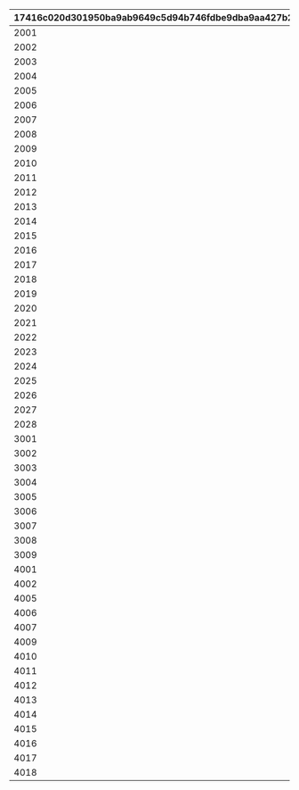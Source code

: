 |17416c020d301950ba9ab9649c5d94b746fdbe9dba9aa427b2a4006b611ed2de|3f09e929cab12a17063ccca9c4dcfeb8a84e99c7f58c52ffef6bbca0a2a953bc|89780be3e86ae2b7b616ccfecab353e831c2f46154dce2a50ed8bf1057d2003c|27d4ad897f4fde2cb977d3422bf4f67f68a427ee41257c301303bc47a4d28d0b|0fabbff4f9ce8321763e6ff4ba6c2773a7be2022cbac1701e506e1e4418912a5|e0d5efc2504ca5d278cf91564ebaff8e14405198737187b94f97ba41163bc31a|e4b39f1d12f9325cd227ec73e0b047f01bb84b1786e3fc8f14d8ca2e20f8a5ca|87e9720ba94b66489c58adaf896cddefd3daedeb89484dfe1cad86b9ea3fc163|7e79c297c97ecf1f19cdf7a0ce6a416e7a2952c147038563c4b3eab354111c1b|77c0660bdd6ecf1e352cdc39207f0ee5c10ccabd376020a35e1e66753e387b07|c86f979bd32197ed4bd85a6f92b13b43bdb79481ffab3610c586dadea1497cdd|948f0d4e338cd397ed0b8d4ebf2369d027edecdee2c19204890298471d33b93d|a81ec3e639c6b9aebce16e0cea474f9b069ac042277c4998e6984713f476fd49|1b0e7fdb491d50b0bfebc264ae7f341783420032c172d94aebfac7bd4dbde6b2|56e64480fc38ddd14b419b30d44c2b06ebfd32fa0122c1952abb187705dc72c0|
| --- | --- | --- | --- | --- | --- | --- | --- | --- | --- | --- | --- | --- | --- | --- |
|2001|0|20011|0|0|1|2|0|40001|1|1|0|7|20012|0|
|2002|0|20021|0|0|1|2|0|40001|1|1|0|7|20022|0|
|2003|0|20031|0|0|1|2|0|40001|1|1|0|7|20032|0|
|2004|0|20041|0|0|1|2|0|40001|1|1|0|7|20042|0|
|2005|0|20051|0|0|1|2|0|40001|1|1|0|7|20052|0|
|2006|0|20061|0|0|1|2|0|40001|1|1|0|7|20062|0|
|2007|0|20071|0|0|1|2|0|40001|1|1|0|7|20072|0|
|2008|0|20081|0|0|1|2|0|40001|1|1|0|7|20082|0|
|2009|0|20091|0|0|1|2|0|40001|1|1|0|7|20092|0|
|2010|0|20101|0|0|1|2|0|40001|1|1|0|7|20102|0|
|2011|0|20111|0|0|1|2|0|40001|1|1|0|7|20112|0|
|2012|0|20121|0|0|1|2|0|40001|1|1|0|7|20122|0|
|2013|0|20131|0|0|1|2|0|40001|1|1|0|7|20132|0|
|2014|0|20141|0|0|1|2|0|40001|1|1|0|7|20142|0|
|2015|0|20151|0|0|1|2|0|40001|1|1|0|7|20152|0|
|2016|0|20161|0|0|1|2|0|40001|1|1|0|7|20162|0|
|2017|0|20171|0|0|1|2|0|40001|1|1|0|7|20172|0|
|2018|0|20181|0|0|1|2|0|40001|1|1|0|7|20182|0|
|2019|0|20191|0|0|1|2|0|40001|1|1|0|7|20192|0|
|2020|0|20201|0|0|1|2|0|40001|1|1|0|7|20202|0|
|2021|0|20211|0|0|1|2|0|40001|1|1|0|7|20212|0|
|2022|0|20221|0|0|1|2|0|40001|1|1|0|7|20222|0|
|2023|0|20231|0|0|1|2|0|40001|1|1|0|7|20232|0|
|2024|0|20241|0|0|1|2|0|40001|1|1|0|7|20242|0|
|2025|0|20251|0|0|1|2|0|40001|1|1|0|7|20252|0|
|2026|0|20261|0|0|1|2|0|40001|1|1|0|7|20262|0|
|2027|0|20271|0|0|1|2|0|40001|1|1|0|7|20272|0|
|2028|0|20281|0|0|1|2|0|40001|1|1|0|7|20282|0|
|3001|0|30011|0|0|1|1|0|40001|1|1|40|7|30012|0|
|3002|0|30021|0|0|1|1|0|40001|1|5|40|7|30022|0|
|3003|0|30031|0|0|1|1|0|40001|1|6|40|7|30032|0|
|3004|0|30041|0|0|1|1|0|40001|2|6|-58|0|30042|0|
|3005|0|30051|0|0|1|1|0|40001|1|1|-42|-20|30052|0|
|3006|0|30061|0|0|1|1|0|40001|1|5|-42|-20|30062|0|
|3007|0|30071|0|0|1|1|0|40001|1|1|0|40|30072|0|
|3008|0|30081|0|0|1|1|0|40001|1|5|0|40|30082|0|
|3009|0|30091|0|0|1|1|0|40001|1|6|0|40|30092|0|
|4001|0|40011|0|0|2|1|0|40001|1|1|0|0|40012|0|
|4002|0|40021|0|0|2|1|0|40001|1|5|0|0|40022|0|
|4005|0|40051|0|0|2|1|0|40001|1|1|0|0|40052|0|
|4006|0|40061|0|0|2|1|0|40001|1|5|0|0|40062|0|
|4007|0|40071|0|0|2|1|0|40001|2|6|0|0|40072|0|
|4009|0|40091|0|0|2|1|0|40004|2|6|0|0|40092|0|
|4010|0|40101|0|0|2|1|0|40004|1|1|0|0|40102|0|
|4011|0|40111|0|0|2|1|0|40004|1|5|0|0|40112|0|
|4012|0|40121|0|0|2|1|0|40001|1|6|0|0|40122|0|
|4013|0|40131|0|0|2|1|0|40004|1|1|0|0|40132|0|
|4014|0|40141|0|0|2|1|0|40004|1|5|0|0|40142|0|
|4015|0|40151|0|0|2|1|0|40001|1|6|0|0|40152|0|
|4016|0|40161|0|0|2|1|0|40004|1|1|0|0|40162|0|
|4017|0|40171|0|0|2|1|0|40004|1|5|0|0|40172|0|
|4018|0|40181|0|0|2|1|0|40001|1|6|0|0|40182|0|